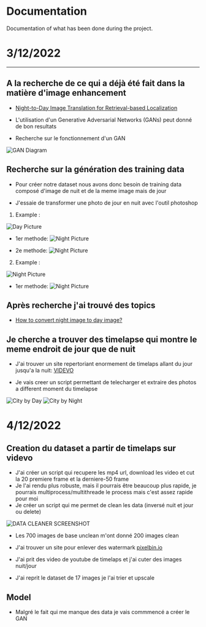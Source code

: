 # Documentation

Documentation of what has been done during the project.

# 3/12/2022
---
## A la recherche de ce qui a déjà été fait dans la matière d'image enhancement

- [Night-to-Day Image Translation for Retrieval-based Localization](https://people.ee.ethz.ch/~timofter/publications/Anoosheh-ICRA-2019.pdf)

- L'utilisation d'un Generative Adversarial Networks (GANs) peut donné de bon resultats

- Recherche sur le fonctionnement d'un GAN

![GAN Diagram](/resources/assets/Example-of-the-Generative-Adversarial-Network-Model-Architecture.png)

## Recherche sur la génération des training data

- Pour créer notre dataset nous avons donc besoin de training data composé d'image de nuit et de la meme image mais de jour

- J'essaie de transformer une photo de jour en nuit avec l'outil photoshop

1. Example :

![Day Picture](/resources/assets/france.png)


- 1er methode:
![Night Picture](/resources/assets/francenight.png)

- 2e methode:
![Night Picture](/resources/assets/francenight2.png)

2. Example :

![Night Picture](/resources/assets/people.png)

- 1er methode:
![Night Picture](/resources/assets/peoplenight.png)

## Après recherche j'ai trouvé des topics

- [How to convert night image to day image?](https://datascience.stackexchange.com/questions/31430/how-to-convert-night-image-to-day-image)

## Je cherche a trouver des timelapse qui montre le meme endroit de jour que de nuit

- J'ai trouver un site repertoriant enormement de timelaps allant du jour jusqu'a la nuit: [VIDEVO](https://www.videvo.net/)

- Je vais creer un script permettant de telecharger et extraire des photos a different moment du timelapse

![City by Day](/resources/assets/0_day.jpeg)
![City by Night](/resources/assets/0_night.jpeg)

# 4/12/2022

## Creation du dataset a partir de timelaps sur videvo

- J'ai créer un script qui recupere les mp4 url, download les video et cut la 20 premiere frame et la derniere-50 frame
- Je l'ai rendu plus robuste, mais il pourrais être beaucoup plus rapide, je pourrais multiprocess/multithreade le process mais c'est assez rapide pour moi
- Je créer un script qui me permet de clean les data (inversé nuit et jour ou delete)

![DATA CLEANER SCREENSHOT](/resources/assets/cleandata.png)

- Les 700 images de base unclean m'ont donné 200 images clean
- J'ai trouver un site pour enlever des watermark [pixelbin.io](https://www.pixelbin.io/)

- J'ai prit des video de youtube de timelaps et j'ai cuter des images nuit/jour
- J'ai reprit le dataset de 17 images je l'ai trier et upscale

## Model

- Malgré le fait qui me manque des data je vais commmencé a créer le GAN